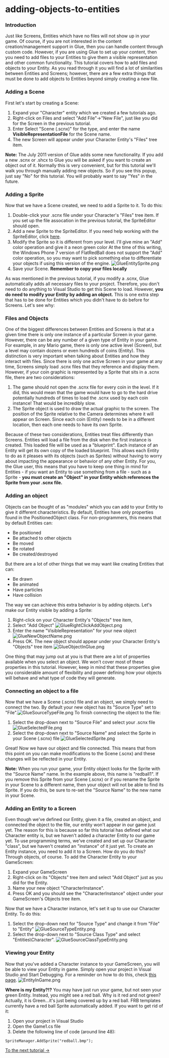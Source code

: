 # adding-objects-to-entities

### Introduction

Just like Screens, Entities which have no files will not show up in your game. Of course, if you are not interested in the content creation/management support in Glue, then you can handle content through custom code. However, if you are using Glue to set up your content, then you need to add files to your Entities to give them a visible representation and other common functionality. This tutorial covers how to add files and objects to your Entity. As you read through it you will find a lot of similarities between Entities and Screens; however, there are a few extra things that must be done to add objects to Entities beyond simply creating a new file.

### Adding a Scene

First let's start by creating a Scene:

1. Expand your "Character" entity which we created a few tutorials ago.
2. Right-click on Files and select "Add File"->"New File", just like you did for the Screen in the previous tutorial.
3. Enter Select "Scene (.scnx)" for the type, and enter the name **VisibleRepresentationFile** for the Scene name.
4. The new Screen will appear under your Character Entity's "Files" tree item.

**Note:** The July 2011 version of Glue adds some new functionality. If you add a new .scnx or .shcx to Glue you will be asked if you want to create an object out of it. Normally this is very convenient, but for this tutorial we'll walk you through manually adding new objects. So if you see this popup, just say "No" for this tutorial. You will probably want to say "Yes" in the future.

### Adding a Sprite

Now that we have a Scene created, we need to add a Sprite to it. To do this:

1. Double-click your .scnx file under your Character's "Files" tree item. If you set up the file assocation in the previous tutorial, the SpriteEditor should open.
2. Add a new Sprite to the SpriteEditor. If you need help working with the SpriteEditor, click [here](../../../frb/docs/index.php).
3. Modify the Sprite so it is different from your level. I'll give mine an "Add" color operation and give it a neon green color At the time of this writing, the Windows Phone 7 version of FlatRedBall does not support the "Add" color operation, so you may want to pick something else to differentiate your objects if using this version of the engine. ![GlueEntitySprite.png](../../../media/migrated_media-GlueEntitySprite.png)
4. Save your Scene. **Remember to copy your files locally**

As was mentioned in the previous tutorial, if you modify a .scnx, Glue automatically adds all necessary files to your project. Therefore, you don't need to do anything to Visual Studio to get this Scene to load. However, **you do need to modify your Entity by adding an object.** This is one extra step that has to be done for Entities which you didn't have to do before for Screens. Let's see why:

### Files and Objects

One of the biggest differences between Entities and Screens is that at a given time there is only one instance of a particular Screen in your game. However, there can be any number of a given type of Entity in your game. For example, in any Mario game, there is only one active level (Screen), but a level may contain dozens or even hundreds of coins (Entity). This distinction is very important when talking about Entities and how they interact with files. Since there is only one active Screen in your game at any time, Screens simply load .scnx files that they reference and display them. However, if your coin graphic is represented by a Sprite that sits in a .scnx file, there are two considerations:

1. The game should not open the .scnx file for every coin in the level. If it did, this would mean that the game would have to go to the hard drive potentially hundreds of times to load the .scnx used by each coin instance! That would be incredibly slow.
2. The Sprite object is used to draw the actual graphic to the screen. The position of the Sprite relative to the Camera determines where it will appear on Screen. Since each coin (Entity) needs to be in a different location, then each one needs to have its own Sprite.

Because of these two considerations, Entities treat files differently than Screens. Entities will load a file from the disk when the first instance is created. This loaded file will be used as a "blueprint". Each instance of an Entity will get its own copy of the loaded blueprint. This allows each Entity to do as it pleases with its objects (such as Sprites) without having to worry about impacting the appearance or behavior of any other Entity. For you, the Glue user, this means that you have to keep one thing in mind for Entities - if you want an Entity to use something from a file - such as a Sprite - **you must create an "Object" in your Entity which references the Sprite from your .scnx file.**

### Adding an object

Objects can be thought of as "modules" which you can add to your Entity to give it different characteristics. By default, Entities have only properties found in the PositionedObject class. For non-programmers, this means that by default Entities can:

* Be positioned
* Be attached to other objects
* Be moved
* Be rotated
* Be created/destroyed

But there are a lot of other things that we may want like creating Entities that can:

* Be drawn
* Be animated
* Have particles
* Have collision

The way we can achieve this extra behavior is by adding objects. Let's make our Entity visible by adding a Sprite:

1. Right-click on your Character Entity's "Objects" tree item,
2. Select "Add Object" ![GlueRightClickAddObject.png](../../../media/migrated_media-GlueRightClickAddObject.png)
3. Enter the name "VisibleRepresentation" for your new object ![GlueNewObjectName.png](../../../media/migrated_media-GlueNewObjectName.png)
4. Press OK. The new object should appear under your Character Entity's "Objects" tree item ![GlueObjectInGlue.png](../../../media/migrated_media-GlueObjectInGlue.png)

One thing that may jump out at you is that there are a lot of properties available when you select an object. We won't cover most of these properties in this tutorial. However, keep in mind that these properties give you considerable amount of flexibility and power defining how your objects will behave and what type of code they will generate.

### Connecting an object to a file

Now that we have a Scene (.scnx) file and an object, we simply need to connect the two. By default your new object has its "Source Type" set to "File".![GlueSourceTypeFile.png](../../../media/migrated_media-GlueSourceTypeFile.png) To finish connecting the object to the file:

1. Select the drop-down next to "Source File" and select your .scnx file ![GlueSelectedFile.png](../../../media/migrated_media-GlueSelectedFile.png)
2. Select the drop-down next to "Source Name" and select the Sprite in your Scene (.scnx) file ![GlueSelectedSprite.png](../../../media/migrated_media-GlueSelectedSprite.png)

Great! Now we have our object and file connected. This means that from this point on you can make modifications to the Scene (.scnx) and these changes will be reflected in your Entity.

**Note:** When you run your game, your Entity object looks for the Sprite with the "Source Name" name. In the example above, this name is "redball1". If you remove this Sprite from your Scene (.scnx) or if you rename the Sprite in your Scene to a different name, then your object will not be able to find its Sprite. If you do this, be sure to re-set the "Source Name" to the new name in your Scene.

### Adding an Entity to a Screen

Even though we've defined our Entity, given it a file, created an object, and connected the object to the file, our entity won't appear in our game just yet. The reason for this is because so far this tutorial has defined what our Character entity is, but we haven't added a character Entity to our game yet. To use programming terms, we've created and set up our Character "class", but we haven't created an "instance" of it just yet. To create an Entity instance, you need to add it to a Screen. How do you do this? Through objects, of course. To add the Character Entity to your GameScreen:

1. Expand your GameScreen
2. Right-click on its "Objects" tree item and select "Add Object" just as you did for the Entity.
3. Name your new object "CharacterInstance".
4. Press OK and you should see the "CharacterInstance" object under your GameScreen's Objects tree item.

Now that we have a Character instance, let's set it up to use our Character Entity. To do this:

1. Select the drop-down next for "Source Type" and change it from "File" to "Entity" ![GlueSourceTypeEntity.png](../../../media/migrated_media-GlueSourceTypeEntity.png)
2. Select the drop-down next to "Source Class Type" and select "Entities\Character". ![GlueSourceClassTypeEntity.png](../../../media/migrated_media-GlueSourceClassTypeEntity.png)

### Viewing your Entity

Now that you've added a Character instance to your GameScreen, you will be able to view your Entity in game. Simply open your project in Visual Studio and Start Debugging. For a reminder on how to do this, check [this page](../../../frb/docs/index.php#Seeing_it_in_action). ![EntityInGame.png](../../../media/migrated_media-EntityInGame.png)

**Where is my Entity?!?** You may have just run your game, but not seen your green Entity. Instead, you might see a red ball. Why is it red and not green? Actually, it is Green...it's just being covered up by a red ball. FRB templates currently have a red ball Sprite automatically added. If you want to get rid of it:

1. Open your project in Visual Studio
2. Open the Game1.cs file
3. Delete the following line of code (around line 48):

&#x20;

```
SpriteManager.AddSprite("redball.bmp");
```

[To the next tutorial ->](../../../frb/docs/index.php)
